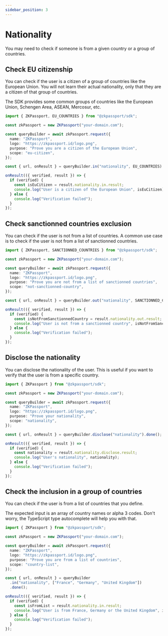 ```yaml
---
sidebar_position: 3
---
```


# Nationality

You may need to check if someone is from a given country or a group of countries.

## Check EU citizenship

You can check if the user is a citizen of a group of countries like the European Union. You will not learn their actual nationality, only that they are a citizen of that group of countries.

The SDK provides some common groups of countries like the European Union, Schengen Area, ASEAN, Mercosur, etc.

```typescript
import { ZKPassport, EU_COUNTRIES } from "@zkpassport/sdk";

const zkPassport = new ZKPassport("your-domain.com");

const queryBuilder = await zkPassport.request({
  name: "ZKPassport",
  logo: "https://zkpassport.id/logo.png",
  purpose: "Prove you are a citizen of the European Union",
  scope: "eu-citizen",
});

const { url, onResult } = queryBuilder.in("nationality", EU_COUNTRIES).done();

onResult(({ verified, result }) => {
  if (verified) {
    const isEuCitizen = result.nationality.in.result;
    console.log("User is a citizen of the European Union", isEuCitizen);
  } else {
    console.log("Verification failed");
  }
});
```

## Check sanctionned countries exclusion

You can check if the user is not from a list of countries. A common use case is to check if the user is not from a list of sanctionned countries.

```typescript
import { ZKPassport, SANCTIONNED_COUNTRIES } from "@zkpassport/sdk";

const zkPassport = new ZKPassport("your-domain.com");

const queryBuilder = await zkPassport.request({
  name: "ZKPassport",
  logo: "https://zkpassport.id/logo.png",
  purpose: "Prove you are not from a list of sanctionned countries",
  scope: "not-sanctionned-country",
});

const { url, onResult } = queryBuilder.out("nationality", SANCTIONNED_COUNTRIES).done();

onResult(({ verified, result }) => {
  if (verified) {
    const isNotFromSanctionnedCountry = result.nationality.out.result;
    console.log("User is not from a sanctionned country", isNotFromSanctionnedCountry);
  } else {
    console.log("Verification failed");
  }
});
```

## Disclose the nationality

You can disclose the nationality of the user. This is useful if you want to verify that the user is from a specific country.

```typescript
import { ZKPassport } from "@zkpassport/sdk";

const zkPassport = new ZKPassport("your-domain.com");

const queryBuilder = await zkPassport.request({
  name: "ZKPassport",
  logo: "https://zkpassport.id/logo.png",
  purpose: "Prove your nationality",
  scope: "nationality",
});

const { url, onResult } = queryBuilder.disclose("nationality").done();

onResult(({ verified, result }) => {
  if (verified) {
    const nationality = result.nationality.disclose.result;
    console.log("User's nationality", nationality);
  } else {
    console.log("Verification failed");
  }
});
```

## Check the inclusion in a group of countries

You can check if the user is from a list of countries that you define.

The expected input is an array of country names or alpha 3 codes. Don't worry, the TypeScript type autocomplete will help you with that.

```typescript
import { ZKPassport } from "@zkpassport/sdk";

const zkPassport = new ZKPassport("your-domain.com");

const queryBuilder = await zkPassport.request({
  name: "ZKPassport",
  logo: "https://zkpassport.id/logo.png",
  purpose: "Prove you are from a list of countries",
  scope: "country-list",
});

const { url, onResult } = queryBuilder
  .in("nationality", ["France", "Germany", "United Kingdom"])
  .done();

onResult(({ verified, result }) => {
  if (verified) {
    const isFromList = result.nationality.in.result;
    console.log("User is from France, Germany or the United Kingdom", isFromList);
  } else {
    console.log("Verification failed");
  }
});
```
